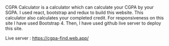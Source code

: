CGPA Calculator is a calculator which can calculate your CGPA by your SGPA. I used react, bootstrap and redux to build this website. This calculator also calculates your completed credit. For responsiveness on this site I have used Bootstrap 4. Then, I have used github live server to deploy this site.

Live server : https://cgpa-find.web.app/
